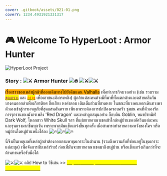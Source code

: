 ```yaml
---
cover: .gitbook/assets/021-01.png
coverY: 1234.4931921331317
---
```


# 🎮 Welcome To HyperLoot : Armor Hunter

![HyperLoot Project](.gitbook/assets/title\_bg.png)

### Story : ![⚔](https://static.xx.fbcdn.net/images/emoji.php/v9/t8f/1.5/16/2694.png) Armor Hunter ![🔥](https://static.xx.fbcdn.net/images/emoji.php/v9/ta9/1.5/16/1f525.png) ![⚔](https://static.xx.fbcdn.net/images/emoji.php/v9/t8f/1.5/16/2694.png)![⚔](https://static.xx.fbcdn.net/images/emoji.php/v9/t8f/1.5/16/2694.png)

<mark style="background-color:orange;">เรื่องราวของเหล่าผู้กล้าที่ออกเดินทางไปยังดินแดน Valhalla</mark> เพื่อทำภารกิจบางอย่าง (เช่น รวบรวม [<mark style="color:purple;">ชุดเกราะ</mark>](armor/) และ [<mark style="color:red;">อาวุธ</mark>](event-card.md#weapon) เพื่อเอาชนะมังกรเพลิง) ผู้กล้าแต่ละคนต่างมีที่มาที่ทั้งแตกต่างและคล้ายคลึงกัน บางคนออกล่าเพื่อเกียรติยศ ชื่อเสียง หาคำตอบ เติมเต็มส่วนที่ขาดหาย ในขณะที่บางคนออกเดินทางพาตัวเองเข้าสู่การผจญภัยที่สุดแสนอันตราย เพียงเพราะต้องการปกป้องครอบครัว ชุมชน คนที่ตัวเองรัก การรุกรานของมังกรเพลิง 'Red Dragon' และเหล่าลูกสมุนอย่าง ก็อบลิน Goblin, หมาป่าทมิฬ Dark Wolf, โหลกขาว White Skull ฯลฯ ที่แผ่ขยายอาณาเขตเข้าใกล้หมู่บ้านของอัศวินแต่ละคน และรุนแรงมากขึ้นทุกวัน เพราะพวกมันแข็งแกร่งขึ้นทุกครั้ง เมื่อสามารถทำลายความหวังของใคร หรือหมู่บ้านใดหมู่บ้านหนึ่งได้ลง ![🔥](https://static.xx.fbcdn.net/images/emoji.php/v9/ta9/1.5/16/1f525.png)![🔥](https://static.xx.fbcdn.net/images/emoji.php/v9/ta9/1.5/16/1f525.png)![🔥](https://static.xx.fbcdn.net/images/emoji.php/v9/ta9/1.5/16/1f525.png)&#x20;

นี่จึงเป็นเหตุผลที่เหล่าผู้กล้าต้องออกตามหาชุดเกราะในตำนาน (รวมถึงความลับที่ซ่อนอยู่ในชุดเกราะแต่ละชุด) เพื่อจัดการกับเหล่าร้าย! ก่อนที่มันจะขยายอาณาเขตมาถึงหมู่บ้าน หรือแข็งแกร่งเกินกว่าที่จะต้านทานหรือรับมือได้

&#x20;![⚔](https://static.xx.fbcdn.net/images/emoji.php/v9/t8f/1.5/16/2694.png)![⚔](https://static.xx.fbcdn.net/images/emoji.php/v9/t8f/1.5/16/2694.png) คลิป How to วิธีเล่น >> [<mark style="color:yellow;">https://www.youtube.com/watch?v=4fZ7wVVoSo8</mark>](https://www.youtube.com/watch?v=4fZ7wVVoSo8)<mark style="color:yellow;"></mark>
